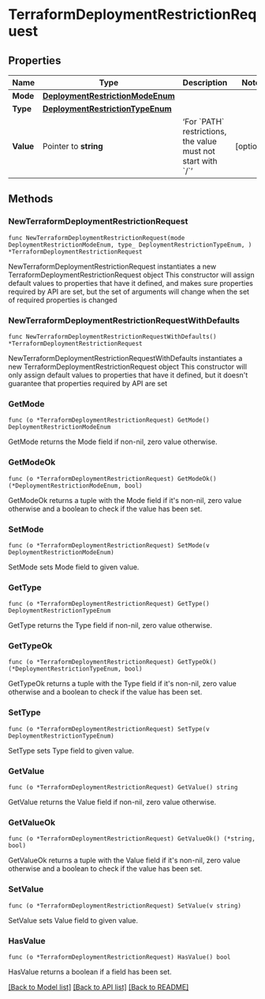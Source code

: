 # TerraformDeploymentRestrictionRequest

## Properties

Name | Type | Description | Notes
------------ | ------------- | ------------- | -------------
**Mode** | [**DeploymentRestrictionModeEnum**](DeploymentRestrictionModeEnum.md) |  | 
**Type** | [**DeploymentRestrictionTypeEnum**](DeploymentRestrictionTypeEnum.md) |  | 
**Value** | Pointer to **string** | ‘For &#x60;PATH&#x60; restrictions, the value must not start with &#x60;/&#x60;’ | [optional] 

## Methods

### NewTerraformDeploymentRestrictionRequest

`func NewTerraformDeploymentRestrictionRequest(mode DeploymentRestrictionModeEnum, type_ DeploymentRestrictionTypeEnum, ) *TerraformDeploymentRestrictionRequest`

NewTerraformDeploymentRestrictionRequest instantiates a new TerraformDeploymentRestrictionRequest object
This constructor will assign default values to properties that have it defined,
and makes sure properties required by API are set, but the set of arguments
will change when the set of required properties is changed

### NewTerraformDeploymentRestrictionRequestWithDefaults

`func NewTerraformDeploymentRestrictionRequestWithDefaults() *TerraformDeploymentRestrictionRequest`

NewTerraformDeploymentRestrictionRequestWithDefaults instantiates a new TerraformDeploymentRestrictionRequest object
This constructor will only assign default values to properties that have it defined,
but it doesn't guarantee that properties required by API are set

### GetMode

`func (o *TerraformDeploymentRestrictionRequest) GetMode() DeploymentRestrictionModeEnum`

GetMode returns the Mode field if non-nil, zero value otherwise.

### GetModeOk

`func (o *TerraformDeploymentRestrictionRequest) GetModeOk() (*DeploymentRestrictionModeEnum, bool)`

GetModeOk returns a tuple with the Mode field if it's non-nil, zero value otherwise
and a boolean to check if the value has been set.

### SetMode

`func (o *TerraformDeploymentRestrictionRequest) SetMode(v DeploymentRestrictionModeEnum)`

SetMode sets Mode field to given value.


### GetType

`func (o *TerraformDeploymentRestrictionRequest) GetType() DeploymentRestrictionTypeEnum`

GetType returns the Type field if non-nil, zero value otherwise.

### GetTypeOk

`func (o *TerraformDeploymentRestrictionRequest) GetTypeOk() (*DeploymentRestrictionTypeEnum, bool)`

GetTypeOk returns a tuple with the Type field if it's non-nil, zero value otherwise
and a boolean to check if the value has been set.

### SetType

`func (o *TerraformDeploymentRestrictionRequest) SetType(v DeploymentRestrictionTypeEnum)`

SetType sets Type field to given value.


### GetValue

`func (o *TerraformDeploymentRestrictionRequest) GetValue() string`

GetValue returns the Value field if non-nil, zero value otherwise.

### GetValueOk

`func (o *TerraformDeploymentRestrictionRequest) GetValueOk() (*string, bool)`

GetValueOk returns a tuple with the Value field if it's non-nil, zero value otherwise
and a boolean to check if the value has been set.

### SetValue

`func (o *TerraformDeploymentRestrictionRequest) SetValue(v string)`

SetValue sets Value field to given value.

### HasValue

`func (o *TerraformDeploymentRestrictionRequest) HasValue() bool`

HasValue returns a boolean if a field has been set.


[[Back to Model list]](../README.md#documentation-for-models) [[Back to API list]](../README.md#documentation-for-api-endpoints) [[Back to README]](../README.md)


